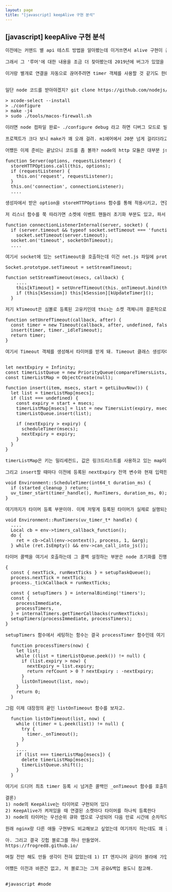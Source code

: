 ```yaml
---
layout: page
title: "[javascript] keepAlive 구현 분석"
---
```


## [javascript] keepAlive 구현 분석

<pre>
이전에는 커맨드 별 api 테스트 방법을 알아봤는데 이거쓰면서 alive 구현이 궁금해졌어. 왜냐하면 내가 서버측에서 keepAliveTimeout을 변경해봤는데 어느 포스팅에서 알려주기로는 keepAliveTimeout과 headersTimeout을 같이 바꿔야 한다는 얘기가 있어서 node 18버전에서 실제로 해보니 keepAliveTimeout만 바꿔도 잘 적용되더라고.

그래서 그 '루머'에 대한 내용을 조금 더 찾아봤는데 2019년에 버그가 있었을 때에 작성된 우회 코드가 전설처럼 계속 내려오는 거였어. https://github.com/nodejs/node/issues/27363#issuecomment-603489130

이거랑 별개로 연결을 자동으로 끊어주려면 timer 객체를 사용할 것 같기도 한데 특화된 다른 시스템으로 하는걸까 싶기도 해서 이번에 살짝 파봤어.


일단 node 코드를 받아야겠지? git clone https://github.com/nodejs/node.git 로 간단히 받아주고 가이드에 나온대로 아래처럼 컴파일을 해봤어.

> xcode-select --install
> ./configure
> make -j4
> sudo ./tools/macos-firewall.sh

이러면 node 컴파일 완료~ ./configure debug 라고 하면 디버그 모드로 빌드도 되는 것 같은데 굳이 그렇게까지 볼 필요는 없어서 그냥 릴리즈로 ㄱㄱ

프로젝트가 크다 보니 make가 꽤 오래 걸려. m1에어에서 20분 넘게 걸리더라고. 어쨌든 빌드하면 ./node로 실행시킬 수 있어. (막상 해놓고보니 눈으로 따라가도 충분해서 딱히 필요는 없었던걸로..)

어쨌든 이제 준비는 끝났으니 코드를 좀 볼까? node의 http 모듈은 대부분 js로 작성되어 있고 libuv 함수와 연결하는 부분이 주로 내부 함수로 구현되어 있어. Server 클래스는 _http_server.js 파일에 있고.

function Server(options, requestListener) {
  storeHTTPOptions.call(this, options);
  if (requestListener) {
    this.on('request', requestListener);
  }
  this.on('connection', connectionListener);
  ....

생성자에서 받은 option을 storeHTTPOptions 함수를 통해 적용시키고, 연결이 완료되었을 때에 connectionListener 함수를 호출하도록 설정해주는 코드야. 

저 리스너 함수를 쭉 따라가면 소켓에 이벤트 핸들러 초기화 부분도 있고, 파서 설정 부분도 있는데 대세에는 영향이 없으니 넘어가고 중요한 부분만 볼게.

function connectionListenerInternal(server, socket) {
  if (server.timeout && typeof socket.setTimeout === 'function')
    socket.setTimeout(server.timeout);
  socket.on('timeout', socketOnTimeout);
  ....

여기서 socket에 있는 setTimeout을 호출하는데 이건 net.js 파일에 prototype 함수로 설정되어 있고, 연결된 함수는 stream_base_commons.js 파일에 선언되어 있어.

Socket.prototype.setTimeout = setStreamTimeout;

function setStreamTimeout(msecs, callback) {
    ....
    this[kTimeout] = setUnrefTimeout(this._onTimeout.bind(this), msecs);
    if (this[kSession]) this[kSession][kUpdateTimer]();
  }

저기 kTimeout은 심볼로 등록된 고유키인데 this는 소켓 객체니까 결론적으로 소켓마다 kTimeout 키에 setUnrefTimeout으로 하나씩 등록시킨다고 볼 수 있어. 여기서 _onTimeout 함수 바인딩을 해주는데 가장 마지막에 호출될거니 일단 기억해놓자. 그럼 연결된 함수를 봐야겠지?

function setUnrefTimeout(callback, after) {
  const timer = new Timeout(callback, after, undefined, false, false);
  insert(timer, timer._idleTimeout);
  return timer;
}

여기서 Timeout 객체를 생성해서 타이머를 받게 돼. Timeout 클래스 생성자에는 값 초기화 정도만 해주니 넘어가고, 이번엔 insert 함수랑 거기서 쓰이는 전역 변수를 볼건데 여긴 좀 길어. 타이머 등록에서 가장 중요한 부분이거든.


let nextExpiry = Infinity;
const timerListQueue = new PriorityQueue(compareTimersLists, setPosition);
const timerListMap = ObjectCreate(null);

function insert(item, msecs, start = getLibuvNow()) {
  let list = timerListMap[msecs];
  if (list === undefined) {
    const expiry = start + msecs;
    timerListMap[msecs] = list = new TimersList(expiry, msecs);
    timerListQueue.insert(list);

    if (nextExpiry > expiry) {
      scheduleTimer(msecs);
      nextExpiry = expiry;
    }
  }
}

timerListMap은 키는 밀리세컨드, 값은 링크드리스트를 사용하고 있는 map이고, timerListQueue는 밀리세컨드 기준으로 정렬되는 우선순위큐 자료구조야. 왜 map 안에 링크드리스트가 있냐면 같은 시간에 동작하는 타이머가 여러 개일 경우에 리스트로 추가되어 해당 시간이 되면 리스트를 돌면서 타이머를 호출하게 되는거지.

그리고 insert할 때마다 이전에 등록된 nextExpiry 전역 변수와 현재 입력한 만료 시간을 비교해서 타이머 작동 시간을 줄일지 결정하게 돼. 그 때 호출하는 scheduleTimer 함수는 timer.cc 파일의 internal 함수인데 아래처럼 libuv 함수인 uv_timer_start를 이용해 RunTimers를 호출하고.

void Environment::ScheduleTimer(int64_t duration_ms) {
  if (started_cleanup_) return;
  uv_timer_start(timer_handle(), RunTimers, duration_ms, 0);
}

여기까지가 타이머 등록 부분이야. 이제 저렇게 등록된 타이머가 실제로 실행되는 RunTimers 함수를 볼게.

void Environment::RunTimers(uv_timer_t* handle) {
  ....
  Local<Function> cb = env->timers_callback_function();
  do {
    ret = cb->Call(env->context(), process, 1, &arg);
  } while (ret.IsEmpty() && env->can_call_into_js());

타이머 콜백을 여기서 호출하는데 그 콜백 설정하는 부분은 node 초기화를 진행하는 node.js 파일(!)에서 하더라고.

{
  const { nextTick, runNextTicks } = setupTaskQueue();
  process.nextTick = nextTick;
  process._tickCallback = runNextTicks;

  const { setupTimers } = internalBinding('timers');
  const {
    processImmediate,
    processTimers,
  } = internalTimers.getTimerCallbacks(runNextTicks);
  setupTimers(processImmediate, processTimers);
}

setupTimers 함수에서 세팅하는 함수는 결국 processTimer 함수인데 여기 코드를 보면 이전에 전역 변수였던 우선순위큐에서 순서대로 뽑아다가 listOnTimeout함수로 넘기는걸 볼 수 있어. (아래 참고)

  function processTimers(now) {
    let list;
    while ((list = timerListQueue.peek()) != null) {
      if (list.expiry > now) {
        nextExpiry = list.expiry;
        return refCount > 0 ? nextExpiry : -nextExpiry;
      }
      listOnTimeout(list, now);
    }
    return 0;
  }

그럼 이제 대장정의 끝인 listOnTimeout 함수를 보자고.

  function listOnTimeout(list, now) {
    while ((timer = L.peek(list)) != null) {
      try {
        timer._onTimeout();
      } 
    }
    ....
    if (list === timerListMap[msecs]) {
      delete timerListMap[msecs];
      timerListQueue.shift();
    }
  }

여기서 드디어 최초 timer 등록 시 넘겨준 콜백인 _onTimeout 함수를 호출하게 돼. 현재 시간에 등록된 여러 개의 타이머 리스트를 돌면서 쭉 호출해주고 마지막에 해당 리스트 객체 삭제 및 우선순위 큐에서 빼는걸 볼 수 있어.

결론)
1) node의 KeepAlive는 타이머로 구현되어 있다
2) KeepAlive가 켜져있을 때 연결된 소켓마다 타이머를 하나씩 등록한다
3) node의 타이머는 우선순위 큐와 맵으로 구성되어 다음 만료 시간에 순차적으로 동작한다

원래 nginx랑 다른 애들 구현부도 비교해보고 싶었는데 여기까지 하는데도 꽤 걸렸고 너무 길어질 것 같아서 그냥 마무리하려고. 나중에 조금 더 보거나 해야지.

아. 그리고 결국 깃헙 블로그를 하나 만들었어.
https://frogred8.github.io/

며칠 전만 해도 만들 생각이 전혀 없었는데 1) IT 엔지니어 글이라 블라에 가입하지 않은 사람에겐 내용 공유할 방법이 없었고, 2) 이메일 변경 시 이전 글을 수정/삭제할 수 없다는게 좀 그렇더라고. (잘못된 정보가 그대로 남는건 좀..) 3) 무엇보다 설치형 블로그를 10분 만에 빠르게 생성할 수 있다는 글에 혹해서 시작했는데 이것저것 설정하고 옵션도 바꾸니까 꼬박 하루가 넘게 걸리더라.

어쨌든 이전과 바뀐건 없고, 저 블로그는 그저 공유&백업 용도니 참고해.


#javascript #node